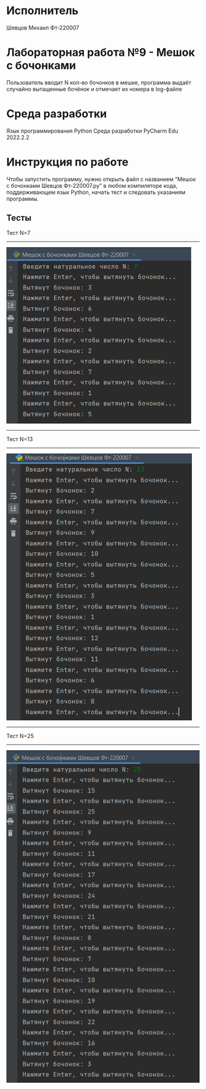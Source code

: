 
# Исполнитель
Шевцов Михаил
Фт-220007

# Лабораторная работа №9 - Мешок с бочонками
Пользователь вводит N кол-во бочонков в мешке, программа выдаёт случайно вытащенные бочёнок и отмечает их номера в log-файле 

# Среда разработки
Язык программирования Python
Среда разработки PyCharm Edu 2022.2.2

# Инструкция по работе
Чтобы запустить программу, нужно открыть файл с названием “Мешок с бочонками Шевцов Фт-220007.py” в любом компиляторе кода, поддерживающем язык Python, начать тест и следовать указаниям программы.

## Тесты
Тест N=7
___
![Тест_программы](photo_3_2023-11-18_12-44-34.jpg)
___
Тест N=13
___
![Тест_программы](photo_1_2023-11-18_12-44-34.jpg)
___
Тест N=25
___
![Тест_программы](photo_2_2023-11-18_12-44-34.jpg)


